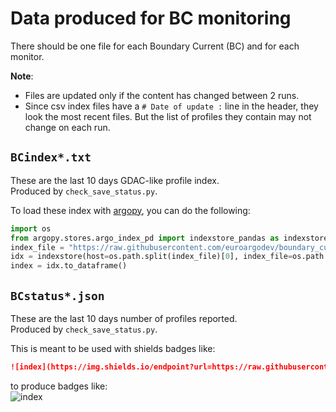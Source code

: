 # Data produced for BC monitoring

There should be one file for each Boundary Current (BC) and for each monitor.

**Note**:  
- Files are updated only if the content has changed between 2 runs.
- Since csv index files have a ``# Date of update :`` line in the header, they look the most recent files. But the list of profiles they contain may not change on each run.

## ``BCindex*.txt``

These are the last 10 days GDAC-like profile index.  
Produced by ``check_save_status.py``.

To load these index with [argopy](https://github.com/euroargodev/argopy), you can do the following:
```python
import os
from argopy.stores.argo_index_pd import indexstore_pandas as indexstore
index_file = "https://raw.githubusercontent.com/euroargodev/boundary_currents_pcm/main/data/BCindex_GoC.txt"
idx = indexstore(host=os.path.split(index_file)[0], index_file=os.path.split(index_file)[1])
index = idx.to_dataframe()
```

## ``BCstatus*.json`` 
These are the last 10 days number of profiles reported.  
Produced by ``check_save_status.py``. 

This is meant to be used with shields badges like:
```md
![index](https://img.shields.io/endpoint?url=https://raw.githubusercontent.com/euroargodev/boundary_currents_pcm/main/data/BCstatus_GSE_tight.json)
```
to produce badges like:  
![index](https://img.shields.io/endpoint?url=https://raw.githubusercontent.com/euroargodev/boundary_currents_pcm/main/data/BCstatus_GSE_tight.json)

